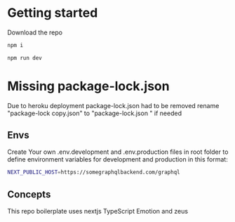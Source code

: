 # Getting started



Download the repo

```sh
npm i
```

```sh
npm run dev
```

# Missing package-lock.json

Due to heroku deployment package-lock.json had to be removed
rename "package-lock copy.json" to "package-lock.json " if needed


## Envs

Create Your own .env.development and .env.production files in root folder to define environment variables for development and production in this format:

```sh
NEXT_PUBLIC_HOST=https://somegraphqlbackend.com/graphql
```

## Concepts

This repo boilerplate uses nextjs TypeScript Emotion and zeus
